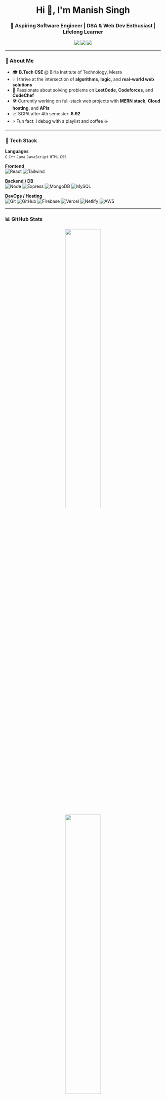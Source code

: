 <!-- HEADER -->
<h1 align="center">Hi 👋, I'm Manish Singh</h1>
<h3 align="center">🚀 Aspiring Software Engineer | DSA & Web Dev Enthusiast | Lifelong Learner</h3>

<p align="center">
  <a href="mailto:singhmanish5616@gmail.com"><img src="https://img.shields.io/badge/Gmail-D14836?style=flat&logo=gmail&logoColor=white"></a>
  <a href="https://www.linkedin.com/in/manishsingh5616/"><img src="https://img.shields.io/badge/LinkedIn-%230077B5.svg?style=flat&logo=linkedin&logoColor=white"></a>
  <a href="https://www.instagram.com/singh.manish._/"><img src="https://img.shields.io/badge/Instagram-%23E4405F.svg?style=flat&logo=instagram&logoColor=white"></a>
</p>

---

### 🧠 About Me

- 🎓 **B.Tech CSE** @ Birla Institute of Technology, Mesra  
- 💡 I thrive at the intersection of **algorithms**, **logic**, and **real-world web solutions**
- 🧩 Passionate about solving problems on **LeetCode**, **Codeforces**, and **CodeChef**
- 🛠️ Currently working on full-stack web projects with **MERN stack**, **Cloud hosting**, and **APIs**
- 📈 SGPA after 4th semester: **8.92**  
- ⚡ Fun fact: I debug with a playlist and coffee ☕

---

### 🚀 Tech Stack

**Languages**  
`C` `C++` `Java` `JavaScript` `HTML` `CSS`

**Frontend**  
![React](https://img.shields.io/badge/React-20232a?style=flat&logo=react&logoColor=61DAFB)
![Tailwind](https://img.shields.io/badge/TailwindCSS-38B2AC?style=flat&logo=tailwind-css&logoColor=white)

**Backend / DB**  
![Node](https://img.shields.io/badge/Node.js-43853D?style=flat&logo=node-dot-js&logoColor=white)
![Express](https://img.shields.io/badge/Express.js-404D59?style=flat)
![MongoDB](https://img.shields.io/badge/MongoDB-4EA94B?style=flat&logo=mongodb&logoColor=white)
![MySQL](https://img.shields.io/badge/MySQL-00758F?style=flat&logo=mysql&logoColor=white)

**DevOps / Hosting**  
![Git](https://img.shields.io/badge/Git-F05032?style=flat&logo=git&logoColor=white)
![GitHub](https://img.shields.io/badge/GitHub-181717?style=flat&logo=github)
![Firebase](https://img.shields.io/badge/Firebase-FFCA28?style=flat&logo=firebase&logoColor=black)
![Vercel](https://img.shields.io/badge/Vercel-000000?style=flat&logo=vercel&logoColor=white)
![Netlify](https://img.shields.io/badge/Netlify-00C7B7?style=flat&logo=netlify&logoColor=white)
![AWS](https://img.shields.io/badge/AWS-232F3E?style=flat&logo=amazon-aws&logoColor=white)

---

### 📊 GitHub Stats

<p align="center">
  <img src="https://github-readme-stats.vercel.app/api?username=ManishSingh5616&show_icons=true&theme=react&hide_border=true" width="48%" />
</p>
<p align="center">
  <img src="https://streak-stats.demolab.com/?user=ManishSingh5616&theme=react&hide_border=true&v=2" width="48%" />
</p>
<p align="center">
  <img src="https://github-readme-stats.vercel.app/api/top-langs/?username=ManishSingh5616&layout=compact&theme=react&hide_border=true" width="48%" />
</p>

---

### 🛠️ Projects I'm Proud Of

- **Cloud-drive**
- **LinguiX Translator**

---

### 📬 Let's Connect

Got ideas, collaboration, or just want to chat tech?  
**DM me on LinkedIn or drop an email** → I’d love to connect and build cool stuff together!

---

### 🧠 Dev Quote of the Day
![](https://quotes-github-readme.vercel.app/api?type=horizontal&theme=merko)

---

<p align="center">
  <img src="https://komarev.com/ghpvc/?username=ManishSingh5616&label=Profile%20views&color=0e75b6&style=flat" />
</p>
